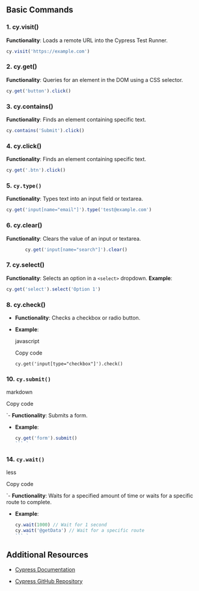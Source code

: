 ## Basic Commands

### 1. **cy.visit()**

 **Functionality**: Loads a remote URL into the Cypress Test Runner.
 ```javascript
 cy.visit('https://example.com')
 ```

### 2. **cy.get()**
   **Functionality**: Queries for an element in the DOM using a CSS selector.
   ```javascript
cy.get('button').click()
 ```
 
### 3. **cy.contains()**
   **Functionality**: Finds an element containing specific text.
   ```javascript
cy.contains('Submit').click()
 ```

### 4. **cy.click()**
   **Functionality**: Finds an element containing specific text.
   ```javascript
cy.get('.btn').click()
 ```
 
### 5. **`cy.type()`**

**Functionality**: Types text into an input field or textarea.
    
   ```javascript 
cy.get('input[name="email"]').type('test@example.com')
```
   
### 6. **cy.clear()**

**Functionality**: Clears the value of an input or textarea.
```javascript
       cy.get('input[name="search"]').clear()
 ```

### 7. **cy.select()**

**Functionality**: Selects an option in a `<select>` dropdown.
**Example**:
    
```javascript
cy.get('select').select('Option 1')
```

### 8. **cy.check()**

-   **Functionality**: Checks a checkbox or radio button.
-   **Example**:
    
    javascript
    
    Copy code
    
    `cy.get('input[type="checkbox"]').check()`
 
### 10. **`cy.submit()`**

markdown

Copy code

`- **Functionality**: Submits a form.
- **Example**:
  ```javascript
  cy.get('form').submit()
  ``` `

### 14. **`cy.wait()`**

less

Copy code

`- **Functionality**: Waits for a specified amount of time or waits for a specific route to complete.
- **Example**:
  ```javascript
  cy.wait(1000) // Wait for 1 second
  cy.wait('@getData') // Wait for a specific route
  ``` `


## Additional Resources

-   [Cypress Documentation](%5B%5Bhttps://docs.cypress.io%5D(https://docs.cypress.io/)%5D(%5Bhttps://docs.cypress.io/%5D(https://docs.cypress.io/)))
    
-   [Cypress GitHub Repository](%5B%5Bhttps://github.com/cypress-io/cypress%5D(https://github.com/cypress-io/cypress)%5D(%5Bhttps://github.com/cypress-io/cypress%5D(https://github.com/cypress-io/cypress)))



<!--stackedit_data:
eyJoaXN0b3J5IjpbLTgxODUxNTY1MSwzNzkxMDAzMDYsNjEyNj
QwNjE2LDczMDk5ODExNl19
-->